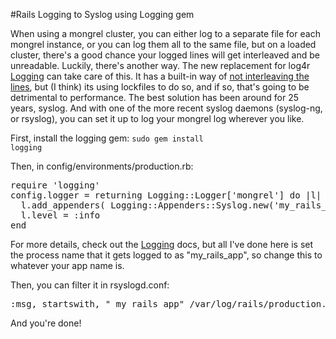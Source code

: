 #Rails Logging to Syslog using Logging gem

When using a mongrel cluster, you can either log to a separate file for each mongrel instance, or you can log them all to the same file, but on a loaded cluster, there's a good chance your logged lines will get interleaved and be unreadable. Luckily, there's another way. The new replacement for log4r <a href="http://logging.rubyforge.org">Logging</a> can take care of this. It has a built-in way of <a href="http://www.ruby-forum.com/topic/142485">not interleaving the lines</a>, but (I think) its using lockfiles to do so, and if so, that's going to be detrimental to performance. The best solution has been around for 25 years, syslog. And with one of the more recent syslog daemons (syslog-ng, or rsyslog), you can set it up to log your mongrel log wherever you like.

First, install the logging gem: <code>sudo gem install logging</code>

Then, in config/environments/production.rb:
<pre lang="ruby">
require 'logging'
config.logger = returning Logging::Logger['mongrel'] do |l|
  l.add_appenders( Logging::Appenders::Syslog.new('my_rails_app') )
  l.level = :info
end
</pre>

For more details, check out the <a href="http://logging.rubyforge.org">Logging</a> docs, but all I've done here is set the process name that it gets logged to as "my_rails_app", so change this to whatever your app name is.

Then, you can filter it in rsyslogd.conf:

<pre>
:msg, startswith, " my_rails_app" /var/log/rails/production.log
</pre>

And you're done!